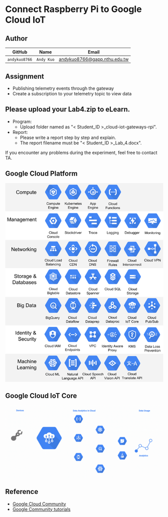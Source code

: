 # Connect Raspberry Pi to Google Cloud IoT

## Author
 GitHub | Name | Email 
 :-----------: | :---: | :---: 
 `andykuo8766` | `Andy Kuo` | andykuo8766@gapp.nthu.edu.tw 
 
## Assignment

* Publishing telemetry events through the gateway
* Create a subscription to your telemetry topic to view data

## Please upload your Lab4.zip to eLearn. 

* Program:
    * Upload folder named as "< Student_ID >_cloud-iot-gateways-rpi".
* Report:
    * Please write a report step by step and explain.
    * The report filename must be "< Student_ID >_Lab_4.docx".

If you encounter any problems during the experiment, feel free to contact TA.


## Google Cloud Platform
![image](https://github.com/andykuo8766/GCP_Pi/blob/main/Pictures/GCP.png)

## Google Cloud IoT Core
![image](https://github.com/andykuo8766/GCP_Pi/blob/main/Pictures/Cloud_IoT.gif)


## Reference
* [Google Cloud Community](https://github.com/GoogleCloudPlatform/community)
* [Google Community tutorials](https://cloud.google.com/community/tutorials/cloud-iot-gateways-rpi)

